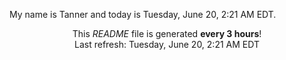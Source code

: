 My name is Tanner and today is Tuesday, June 20, 2:21 AM EDT.

<p align="center">This <i>README</i> file is generated <b>every 3 hours</b>!</br>Last refresh: Tuesday, June 20, 2:21 AM EDT<br /></p>
